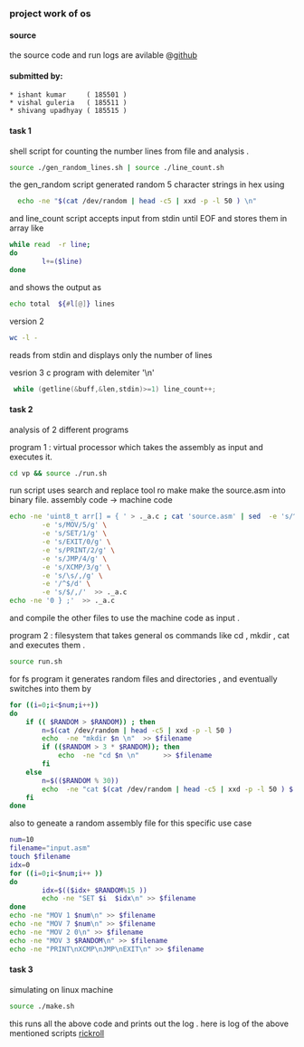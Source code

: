 ### project work of os

#### source 
the source code and run logs are avilable @[github](https://github.com/roz3x/osine/)

#### submitted by:
```
* ishant kumar     ( 185501 )
* vishal guleria   ( 185511 )
* shivang upadhyay ( 185515 ) 
```

#### task 1 
shell script for counting the number lines  from file and analysis . 
 
```sh
source ./gen_random_lines.sh | source ./line_count.sh
```

the  gen_random script generated random 5 character strings in hex using 
```sh
  echo -ne "$(cat /dev/random | head -c5 | xxd -p -l 50 ) \n"
```
and line_count script accepts input from stdin until EOF and stores them in array like 
```sh
while read  -r line;
do
        l+=($line)
done
```
and shows the output as 
```sh
echo total  ${#l[@]} lines
```
version 2 
```sh
wc -l -
```
reads from stdin and displays only the number of lines

vesrion 3
c program with delemiter '\n'
```c
 while (getline(&buff,&len,stdin)>=1) line_count++;
```



#### task 2 
analysis of 2 different programs 

program 1 : virtual processor which takes the assembly as input and executes it. 
```sh
cd vp && source ./run.sh
```
run script uses search and replace tool ro make make the source.asm into binary file. assembly code -> machine code
```sh
echo -ne 'uint8_t arr[] = { ' > ._a.c ; cat 'source.asm' | sed  -e 's/^#.*//g' \
        -e 's/MOV/5/g' \
        -e 's/SET/1/g' \
        -e 's/EXIT/0/g' \
        -e 's/PRINT/2/g' \
        -e 's/JMP/4/g' \
        -e 's/XCMP/3/g' \
        -e 's/\s/,/g' \
        -e '/^$/d' \
        -e 's/$/,/'  >> ._a.c
echo -ne '0 } ;'  >> ._a.c
```
and compile the other files to use the machine code as input . 

program 2 : filesystem that takes general os commands like cd , mkdir , cat and executes them . 
```sh
source run.sh
```
for fs program it generates random files and directories , and eventually switches into them by 
```sh
for ((i=0;i<$num;i++))
do
	if (( $RANDOM > $RANDOM)) ; then
		n=$(cat /dev/random | head -c5 | xxd -p -l 50 )
		echo  -ne "mkdir $n \n"  >> $filename
		if (($RANDOM > 3 * $RANDOM)); then
			echo  -ne "cd $n \n"	  >> $filename
		fi
	else
		n=$(($RANDOM % 30))
		echo  -ne "cat $(cat /dev/random | head -c5 | xxd -p -l 50 ) $(cat /dev/random | head -c$( echo $n ) | xxd -p -l 50 )\n"  >> $filename
	fi
done
```
also to geneate a random assembly file for this specific use case 
```sh
num=10
filename="input.asm"
touch $filename
idx=0
for ((i=0;i<$num;i++ ))
do
        idx=$(($idx+ $RANDOM%15 ))
        echo -ne "SET $i  $idx\n" >> $filename
done
echo -ne "MOV 1 $num\n" >> $filename
echo -ne "MOV 7 $num\n" >> $filename
echo -ne "MOV 2 0\n" >> $filename
echo -ne "MOV 3 $RANDOM\n" >> $filename
echo -ne "PRINT\nXCMP\nJMP\nEXIT\n" >> $filename
```

#### task 3 
simulating on linux machine 
```sh
source ./make.sh
```
this runs all the above code and prints out the log .
here is log of the above mentioned scripts [rickroll](https://github.com/roz3x/osine/runs/902234194?check_suite_focus=true)
